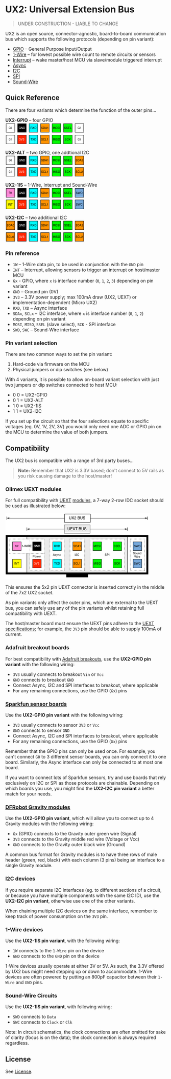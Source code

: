 # UX2: Universal Extension Bus

> UNDER CONSTRUCTION - LIABLE TO CHANGE

UX2 is an open source, connector-agnostic, board-to-board communication bus which supports the following protocols (depending on pin variant):

* [GPIO](https://www.wikiwand.com/en/General-purpose_input/output) – General Purpose Input/Output
* [1-Wire](https://www.wikiwand.com/en/1-Wire) – for lowest possible wire count to remote circuits or sensors
* [Interrupt](https://www.wikiwand.com/en/Interrupt) – wake master/host MCU via slave/module triggered interrupt
* [Async](https://www.wikiwand.com/en/Asynchronous_serial_communication)
* [I2C](https://www.wikiwand.com/en/I%C2%B2C)
* [SPI](https://www.wikiwand.com/en/Serial_Peripheral_Interface_Bus)
* [Sound-Wire](https://www.mipi.org/specifications/soundwire)

## Quick Reference

There are four variants which determine the function of the outer pins...

**UX2-GPIO** – four GPIO  
![UX2-GPIO](./ux2-gpio.png)

**UX2-ALT** – two GPIO, one addtional I2C  
![UX2-ALT](./ux2-alt.png)

**UX2-1IS** – 1-Wire, Interrupt and Sound-Wire  
![UX2-1IS](./ux2-1is.png)

**UX2-I2C** – two additional I2C  
![UX2-I2C](./ux2-i2c.png)

### Pin reference

* `1W` – 1-Wire data pin, to be used in conjunction with the `GND` pin
* `INT` – Interrupt, allowing sensors to trigger an interrupt on host/master MCU
* `Gx` - GPIO, where `x` is interface number (`0`, `1`, `2`, `3`) depending on pin variant
* `GND` – Ground pin (0V)
* `3V3` – 3.3V power supply; max 100mA draw (UX2, UEXT) or implementation-dependent (Micro UX2)
* `RXD`, `TXD` – Async interface
* `SDAx`, `SCLx` – I2C interface, where `x` is interface number (`0`, `1`, `2`) depending on pin variant
* `MOSI`, `MISO`, `SSEL` (slave select), `SCK` - SPI interface
* `SWD`, `SWC` – Sound-Wire interface

### Pin variant selection

There are two common ways to set the pin variant:

1. Hard-code via firmware on the MCU
2. Physical jumpers or dip switches (see below)

With 4 variants, it is possible to allow on-board variant selection with just two jumpers or dip switches connected to host MCU:

* 0 0 = UX2-GPIO
* 0 1 = UX2-ALT
* 1 0 = UX2-1IS
* 1 1 = UX2-I2C

If you set up the circuit so that the four selections equate to specific voltages (eg. 0V, 1V, 2V, 3V) you would only need one ADC or GPIO pin on the MCU to determine the value of both jumpers.

## Compatibility

The UX2 bus is compatible with a range of 3rd party buses...

> **Note:** Remember that UX2 is 3.3V based; don't connect to 5V rails as you risk causing damage to the host/master!

### Olimex UEXT modules

For full compatibility with [UEXT](https://www.wikiwand.com/en/UEXT) [modules](https://www.olimex.com/Products/Modules/), a 7-way 2-row IDC socket should be used as illustrated below:

![UX2-IDC](./ux2-idc.png)

This ensures the 5x2 pin UEXT connector is inserted correctly in the middle of the 7x2 UX2 socket.

As pin variants only affect the outer pins, which are external to the UEXT bus, you can safely use any of the pin variants whilst retaining full compatibility with UEXT.

The host/master board must ensure the UEXT pins adhere to the [UEXT specifications](https://www.olimex.com/Products/Modules/UEXT/resources/UEXT_rev_B.pdf); for example, the `3V3` pin should be able to supply 100mA of current.

### Adafruit breakout boards

For best compatibility with [Adafruit breakouts](https://www.adafruit.com/category/42), use the **UX2-GPIO pin variant** with the following wiring:

* `3V3` usually connects to breakout `Vin` or `Vcc`
* `GND` connects to breakout `GND`
* Connect Async, I2C and SPI interfaces to breakout, where applicable
* For any remaining connections, use the GPIO (`Gx`) pins

### [Sparkfun sensor boards](https://www.sparkfun.com/categories/23)

Use the **UX2-GPIO pin variant** with the following wiring:

* `3V3` usually connects to sensor `3V3` or `Vcc`
* `GND` connects to sensor `GND`
* Connect Async, I2C and SPI interfaces to breakout, where applicable
* For any remaining connections, use the GPIO (`Gx`) pins

Remember that the GPIO pins can only be used once. For example, you can't connect `G0` to 3 different sensor boards, you can only connect it to one board. Similarly, the Async interface can only be connected to at most one board.

If you want to connect lots of Sparkfun sensors, try and use boards that rely exclusively on I2C or SPI as those protocols are chainable. Depending on which boards you use, you might find the **UX2-I2C pin variant** a better match for your needs.

### [DFRobot Gravity modules](https://www.dfrobot.com/category-36.html)

Use the **UX2-GPIO pin variant**, which will allow you to connect up to 4 Gravity modules with the following wiring:

* `Gx` (GPIO) connects to the Gravity outer green wire (Signal)
* `3V3` connects to the Gravity middle red wire (Voltage or Vcc)
* `GND` connects to the Gravity outer black wire (Ground)

A common bus format for Gravity modules is to have three rows of male header (green, red, black) with each column (3 pins) being an interface to a single Gravity module.

### I2C devices

If you require separate I2C interfaces (eg. to different sections of a circuit, or because you have multiple components with the same I2C ID), use the **UX2-I2C pin variant**, otherwise use one of the other variants.

When chaining multiple I2C devices on the same interface, remember to keep track of power consumption on the `3V3` pin.

### 1-Wire devices

Use the **UX2-1IS pin variant**, with the following wiring:

* `1W` connects to the `1-Wire` pin on the device
* `GND` connects to the `GND` pin on the device

1-Wire devices usually operate at either 3V or 5V. As such, the 3.3V offered by UX2 bus might need stepping up or down to accommodate. 1-Wire devices are often powered by putting an 800pF capacitor between their `1-Wire` and `GND` pins.

### Sound-Wire Circuits

Use the **UX2-1IS pin variant**, with following wiring:

* `SWD` connects to `Data`
* `SWC` connects to `Clock` or `Clk`

Note: In circuit schematics, the clock connections are often omitted for sake of clarity (focus is on the data); the clock connection is always required regardless.

## License

See [License](./LICENSE).
